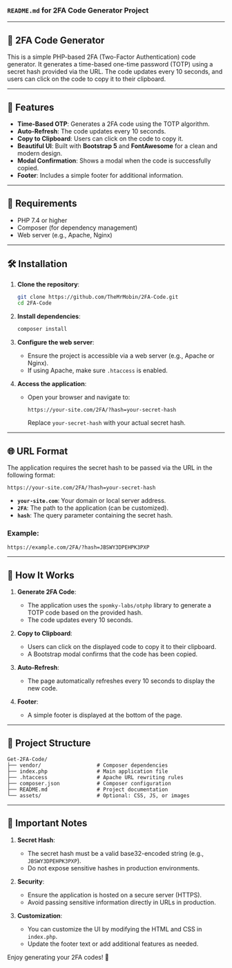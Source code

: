 ### `README.md` for 2FA Code Generator Project

---

## 📝 **2FA Code Generator**

This is a simple PHP-based 2FA (Two-Factor Authentication) code generator. It generates a time-based one-time password (TOTP) using a secret hash provided via the URL. The code updates every 10 seconds, and users can click on the code to copy it to their clipboard.

---

## 🚀 **Features**

- **Time-Based OTP**: Generates a 2FA code using the TOTP algorithm.
- **Auto-Refresh**: The code updates every 10 seconds.
- **Copy to Clipboard**: Users can click on the code to copy it.
- **Beautiful UI**: Built with **Bootstrap 5** and **FontAwesome** for a clean and modern design.
- **Modal Confirmation**: Shows a modal when the code is successfully copied.
- **Footer**: Includes a simple footer for additional information.

---

## 🔧 **Requirements**

- PHP 7.4 or higher
- Composer (for dependency management)
- Web server (e.g., Apache, Nginx)

---

## 🛠️ **Installation**

1. **Clone the repository**:
   ```bash
   git clone https://github.com/TheMrMobin/2FA-Code.git
   cd 2FA-Code
   ```

2. **Install dependencies**:
   ```bash
   composer install
   ```

3. **Configure the web server**:
   - Ensure the project is accessible via a web server (e.g., Apache or Nginx).
   - If using Apache, make sure `.htaccess` is enabled.

4. **Access the application**:
   - Open your browser and navigate to:
     ```
     https://your-site.com/2FA/?hash=your-secret-hash
     ```
     Replace `your-secret-hash` with your actual secret hash.

---

## 🌐 **URL Format**

The application requires the secret hash to be passed via the URL in the following format:

```
https://your-site.com/2FA/?hash=your-secret-hash
```

- **`your-site.com`**: Your domain or local server address.
- **`2FA`**: The path to the application (can be customized).
- **`hash`**: The query parameter containing the secret hash.

### Example:
```
https://example.com/2FA/?hash=JBSWY3DPEHPK3PXP
```

---

## 🎨 **How It Works**

1. **Generate 2FA Code**:
   - The application uses the `spomky-labs/otphp` library to generate a TOTP code based on the provided hash.
   - The code updates every 10 seconds.

2. **Copy to Clipboard**:
   - Users can click on the displayed code to copy it to their clipboard.
   - A Bootstrap modal confirms that the code has been copied.

3. **Auto-Refresh**:
   - The page automatically refreshes every 10 seconds to display the new code.

4. **Footer**:
   - A simple footer is displayed at the bottom of the page.

---

## 📂 **Project Structure**

```
Get-2FA-Code/
├── vendor/                  # Composer dependencies
├── index.php                # Main application file
├── .htaccess                # Apache URL rewriting rules
├── composer.json            # Composer configuration
├── README.md                # Project documentation
└── assets/                  # Optional: CSS, JS, or images
```

---

## 🛑 **Important Notes**

1. **Secret Hash**:
   - The secret hash must be a valid base32-encoded string (e.g., `JBSWY3DPEHPK3PXP`).
   - Do not expose sensitive hashes in production environments.

2. **Security**:
   - Ensure the application is hosted on a secure server (HTTPS).
   - Avoid passing sensitive information directly in URLs in production.

3. **Customization**:
   - You can customize the UI by modifying the HTML and CSS in `index.php`.
   - Update the footer text or add additional features as needed.



Enjoy generating your 2FA codes! 🔐
